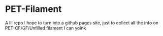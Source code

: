 # PET-Filament
A lil repo I hope to turn into a github pages site, just to collect all the info on PET-CF/GF/Unfilled filament I can yoink
